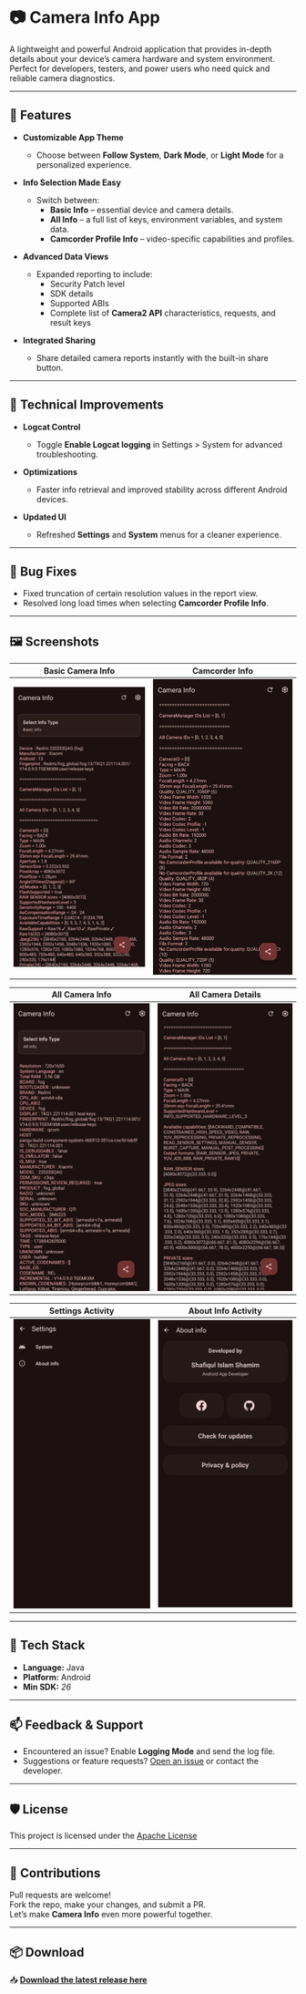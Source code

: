 # 📷 Camera Info App  

A lightweight and powerful Android application that provides in-depth details about your device’s camera hardware and system environment. Perfect for developers, testers, and power users who need quick and reliable camera diagnostics.  

---

## 🚀 Features  

- **Customizable App Theme**  
  - Choose between **Follow System**, **Dark Mode**, or **Light Mode** for a personalized experience.  

- **Info Selection Made Easy**  
  - Switch between:  
    - **Basic Info** – essential device and camera details.  
    - **All Info** – a full list of keys, environment variables, and system data.  
    - **Camcorder Profile Info** – video-specific capabilities and profiles.  

- **Advanced Data Views**  
  - Expanded reporting to include:  
    - Security Patch level  
    - SDK details  
    - Supported ABIs  
    - Complete list of **Camera2 API** characteristics, requests, and result keys  

- **Integrated Sharing**  
  - Share detailed camera reports instantly with the built-in share button.  

---

## 🔧 Technical Improvements  

- **Logcat Control**  
  - Toggle **Enable Logcat logging** in Settings > System for advanced troubleshooting.  

- **Optimizations**  
  - Faster info retrieval and improved stability across different Android devices.  

- **Updated UI**  
  - Refreshed **Settings** and **System** menus for a cleaner experience.  

---

## 🐞 Bug Fixes  

- Fixed truncation of certain resolution values in the report view.  
- Resolved long load times when selecting **Camcorder Profile Info**.

---

## 🖼️ Screenshots

| Basic Camera Info | Camcorder Info |
|------------------|------------------|
| ![](https://github.com/ShafiqulIslamShamim/Camera-Info/raw/main/screenshots/basic_info.jpg) | ![](https://github.com/ShafiqulIslamShamim/Camera-Info/raw/main/screenshots/camcoder_info.jpg) |

| All Camera Info | All Camera Details |
|-------------|----------------|
| ![](https://github.com/ShafiqulIslamShamim/Camera-Info/raw/main/screenshots/all_info.jpg) | ![](https://github.com/ShafiqulIslamShamim/Camera-Info/raw/main/screenshots/all_info_details.jpg) |

| Settings Activity | About Info Activity |
|--------------------------|------------------------|
| ![](https://github.com/ShafiqulIslamShamim/Camera-Info/raw/main/screenshots/settings.jpg) | ![](https://github.com/ShafiqulIslamShamim/Camera-Info/raw/main/screenshots/about_info.jpg) |

---

## 🔧 Tech Stack

- **Language:** Java
- **Platform:** Android  
- **Min SDK:** *26*

---

## 📫 Feedback & Support

- Encountered an issue? Enable **Logging Mode** and send the log file.
- Suggestions or feature requests? [Open an issue](https://github.com/ShafiqulIslamShamim/Camera-Info/issues) or contact the developer.

---

## 🛡️ License

This project is licensed under the [Apache License](LICENSE)

---

## 🙌 Contributions

Pull requests are welcome!  
Fork the repo, make your changes, and submit a PR.  
Let’s make **Camera Info** even more powerful together.

---

## 📦 Download

📥 **[Download the latest release here](https://github.com/ShafiqulIslamShamim/Camera-Info/releases/tag/v1.3)**  

